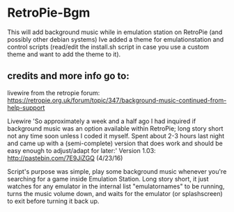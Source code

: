# RetroPie-Bgm
This will add background music while in emulation station on RetroPie (and possibly other debian systems)
Ive added a theme for emulationstation and control scripts (read/edit the install.sh script in case you use a custom theme and want to add the theme to it).


## credits and more info go to:
livewire from the retropie forum:
https://retropie.org.uk/forum/topic/347/background-music-continued-from-help-support

Livewire
'So approximately a week and a half ago I had inquired if background music was an option available within RetroPie; long story short not any time soon unless I coded it myself. Spent about 2-3 hours last night and came up with a (semi-complete) version that does work and should be easy enough to adjust/adapt for later:'
Version 1.03: http://pastebin.com/7E9JiZGQ (4/23/16)

Script's purpose was simple, play some background music whenever you're searching for a game inside Emulation Station. Long story short, it just watches for any emulator in the internal list "emulatornames" to be running, turns the music volume down, and waits for the emulator (or splashscreen) to exit before turning it back up.
